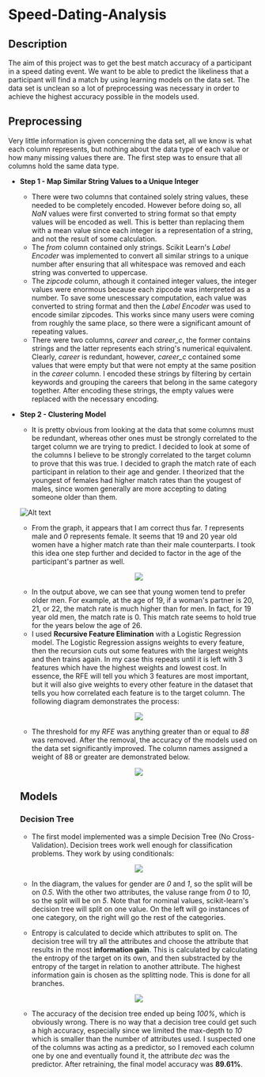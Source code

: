# Speed-Dating-Analysis
## Description
The aim of this project was to get the best match accuracy of a participant in a speed dating event. We want to be able to predict the likeliness that a participant will find a match by using learning models on the data set. The data set is unclean so a lot of preprocessing was necessary in order to achieve the highest accuracy possible in the models used.

## Preprocessing
Very little information is given concerning the data set, all we know is what each column represents, but nothing about the data type of each value or how many missing values there are. The first step was to ensure that all columns hold the same data type.

* **Step 1 - Map Similar String Values to a Unique Integer**
  * There were two columns that contained solely string values, these needed to be completely encoded. However before doing so, all *NaN* values were first converted to string format so that empty values will be encoded as well. This is better than replacing them with a mean value since each integer is a representation of a string, and not the result of some calculation.
  * The *from* column contained only strings. Scikit Learn's *Label Encoder* was implemented to convert all similar strings to a unique number after ensuring that all whitespace was removed and each string was converted to uppercase. 
  * The *zipcode* column, athough it contained integer values, the integer values were enormous because each zipcode was interpreted as a number. To save some unescessary computation, each value was converted to string format and then the *Label Encoder* was used to encode similar zipcodes. This works since many users were coming from roughly the same place, so there were a significant amount of repeating values.
  * There were two columns, *career* and *career_c*, the former contains strings and the latter represents each string's numerical equivalent. Clearly, *career* is redundant, however, *career_c* contained some values that were empty but that were not empty at the same position in the *career* column. I encoded these strings by filtering by certain keywords and grouping the careers that belong in the same category together. After encoding these strings, the empty values were replaced with the necessary encoding.

* **Step 2 - Clustering Model**
  * It is pretty obvious from looking at the data that some columns must be redundant, whereas other ones must be strongly correlated to the target column we are trying to predict. I decided to look at some of the columns I believe to be strongly correlated to the target column to prove that this was true. I decided to graph the match rate of each participant in relation to their age and gender. I theorized that the youngest of females had higher match rates than the yougest of males, since women generally are more accepting to dating someone older than them.
  
  ![Alt text](/img/data_graph.png)

  * From the graph, it appears that I am correct thus far. *1* represents male and *0* represents female. It seems that 19 and 20 year old women have a higher match rate than their male counterparts. I took this idea one step further and decided to factor in the age of the participant's partner as well.
  
  <p align="center">
   <img src="/img/age_o_table.png"/>
  </p>
  
  * In the output above, we can see that young women tend to prefer older men. For example, at the age of 19, if a woman's partner is 20, 21, or 22, the match rate is much higher than for men. In fact, for 19 year old men, the match rate is 0. This match rate seems to hold true for the years below the age of 26.
  * I used **Recursive Feature Elimination** with a Logistic Regression model. The Logistic Regression assigns weights to every feature, then the recursion cuts out some features with the largest weights and then trains again. In my case this repeats until it is left with 3 features which have the highest weights and lowest cost. In essence, the RFE will tell you which 3 features are most important, but it will also give weights to every other feature in the dataset that tells you how correlated each feature is to the target column. The following diagram demonstrates the process:
 
  <p align="center">
   <img src="/img/RFE_model.png"/>
  </p>
  
  
   * The threshold for my *RFE* was anything greater than or equal to *88* was removed. After the removal, the accuracy of the models used on the data set significantly improved. The column names assigned a weight of 88 or greater are demonstrated below.
   
   <p align="center">
   <img src="/img/RFEres.png"/>
  </p>
  
  
  ## Models
  
  ### Decision Tree
   * The first model implemented was a simple Decision Tree (No Cross-Validation). Decision trees work well enough for classification problems. They work by using conditionals:
   
   <p align="center">
   <img src="/img/Decision_Tree.png"/>
  </p>
 
  * In the diagram, the values for gender are *0* and *1*, so the split will be on *0.5*. With the other two attributes, the valuse range from *0* to *10*, so the split will be on *5*. Note that for nominal values, scikit-learn's decision tree will split on one value. On the left will go instances of one category, on the right will go the rest of the categories.
  
  * Entropy is calculated to decide which attributes to split on. The decision tree will try all the attributes and choose the attribute that results in the most **information gain**. This is calculated by calculating the entropy of the target on its own, and then substracted by the entropy of the target in relation to another attribute. The highest information gain is chosen as the splitting node. This is done for all branches.
   <p align="center">
   <img src="/img/entropy.png"/>
  </p>
 
  
  * The accuracy of the decision tree ended up being *100%*, which is obviously wrong. There is no way that a decision tree could get such a high accuracy, especially since we limited the max-depth to *10* which is smaller than the number of attributes used. I suspected one of the columns was acting as a predictor, so I removed each column one by one and eventually found it, the attribute *dec* was the predictor. After retraining, the final model accuracy was **89.61%**.
 
 
